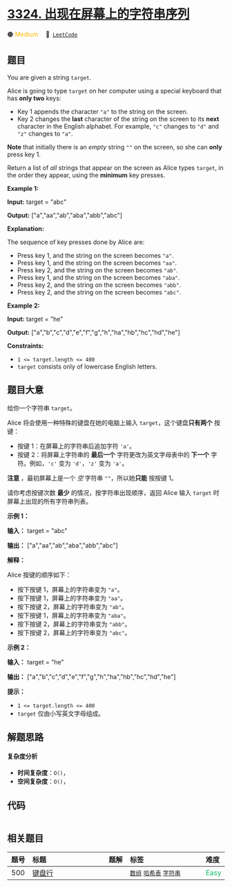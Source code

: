 # [3324. 出现在屏幕上的字符串序列](https://leetcode.com/problems/find-the-sequence-of-strings-appeared-on-the-screen)

🟠 <font color=#ffb800>Medium</font>&emsp; 🔗&ensp;[`LeetCode`](https://leetcode.com/problems/find-the-sequence-of-strings-appeared-on-the-screen)

## 题目

You are given a string `target`.

Alice is going to type `target` on her computer using a special keyboard that
has **only two** keys:

  * Key 1 appends the character `"a"` to the string on the screen.
  * Key 2 changes the **last** character of the string on the screen to its **next** character in the English alphabet. For example, `"c"` changes to `"d"` and `"z"` changes to `"a"`.

**Note** that initially there is an _empty_ string `""` on the screen, so she
can **only** press key 1.

Return a list of _all_ strings that appear on the screen as Alice types
`target`, in the order they appear, using the **minimum** key presses.



**Example 1:**

**Input:** target = "abc"

**Output:** ["a","aa","ab","aba","abb","abc"]

**Explanation:**

The sequence of key presses done by Alice are:

  * Press key 1, and the string on the screen becomes `"a"`.
  * Press key 1, and the string on the screen becomes `"aa"`.
  * Press key 2, and the string on the screen becomes `"ab"`.
  * Press key 1, and the string on the screen becomes `"aba"`.
  * Press key 2, and the string on the screen becomes `"abb"`.
  * Press key 2, and the string on the screen becomes `"abc"`.

**Example 2:**

**Input:** target = "he"

**Output:** ["a","b","c","d","e","f","g","h","ha","hb","hc","hd","he"]



**Constraints:**

  * `1 <= target.length <= 400`
  * `target` consists only of lowercase English letters.


## 题目大意

给你一个字符串 `target`。

Alice 将会使用一种特殊的键盘在她的电脑上输入 `target`，这个键盘**只有两个** 按键：

  * 按键 1：在屏幕上的字符串后追加字符 `'a'`。
  * 按键 2：将屏幕上字符串的 **最后一个** 字符更改为英文字母表中的 **下一个** 字符。例如，`'c'` 变为 `'d'`，`'z'` 变为 `'a'`。

**注意** ，最初屏幕上是一个 _空_ 字符串 `""`，所以她**只能** 按按键 1。

请你考虑按键次数 **最少** 的情况，按字符串出现顺序，返回 Alice 输入 `target` 时屏幕上出现的所有字符串列表。



**示例 1：**

**输入：** target = "abc"

**输出：** ["a","aa","ab","aba","abb","abc"]

**解释：**

Alice 按键的顺序如下：

  * 按下按键 1，屏幕上的字符串变为 `"a"`。
  * 按下按键 1，屏幕上的字符串变为 `"aa"`。
  * 按下按键 2，屏幕上的字符串变为 `"ab"`。
  * 按下按键 1，屏幕上的字符串变为 `"aba"`。
  * 按下按键 2，屏幕上的字符串变为 `"abb"`。
  * 按下按键 2，屏幕上的字符串变为 `"abc"`。

**示例 2：**

**输入：** target = "he"

**输出：** ["a","b","c","d","e","f","g","h","ha","hb","hc","hd","he"]



**提示：**

  * `1 <= target.length <= 400`
  * `target` 仅由小写英文字母组成。


## 解题思路

#### 复杂度分析

- **时间复杂度**：`O()`，
- **空间复杂度**：`O()`，

## 代码

```javascript

```

## 相关题目

<!-- prettier-ignore -->
| 题号 | 标题 | 题解 | 标签 | 难度 |
| :------: | :------ | :------: | :------ | :------ |
| 500 | [键盘行](https://leetcode.com/problems/keyboard-row) |  |  [`数组`](/tag/array.md) [`哈希表`](/tag/hash-table.md) [`字符串`](/tag/string.md) | <font color=#15bd66>Easy</font> |

<style>
.blue {
    background-color: #096dd9;
    padding: 0.25rem 0.5rem;
    margin: 0;
    font-size: 0.85em;
    border-radius: 3px;
    color: white;
    font-weight: 500;
}
table th:first-of-type { width: 10%; }
table th:nth-of-type(2) { width: 35%; }
table th:nth-of-type(3) { width: 10%; }
table th:nth-of-type(4) { width: 35%; }
table th:nth-of-type(5) { width: 10%; }
</style>
